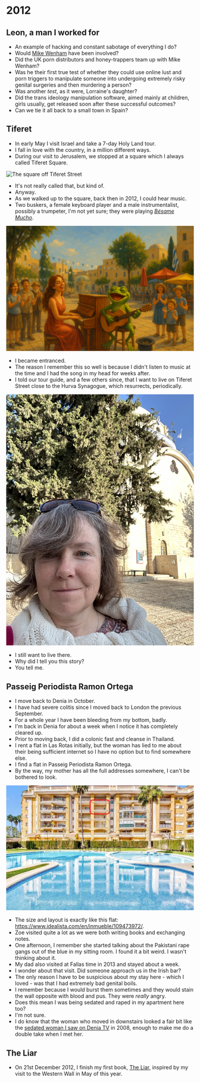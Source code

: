 # 2012

<div id="google_translate_element"></div>
<script type="text/javascript" src="//translate.google.com/translate_a/element.js?cb=googleTranslateElementInit"></script>
<script type="text/javascript">
function googleTranslateElementInit() {
  new google.translate.TranslateElement({pageLanguage: 'en'}, 'google_translate_element');
}
</script>

## Leon, a man I worked for

- An example of hacking and constant sabotage of everything I do?
- Would [Mike Wenham](2010.md#mike-wenham) have been involved?
- Did the UK porn distributors and honey-trappers team up with Mike Wenham?
- Was he their first true test of whether they could use online lust and porn triggers to manipulate someone into undergoing extremely risky genital surgeries and then murdering a person?
- Was another *test*, as it were, Lorraine's daughter?
- Did the trans ideology manipulation software, aimed mainly at children, girls usually, get released soon after these successful outcomes?
- Can we tie it all back to a small town in Spain?

## Tiferet 

- In early May I visit Israel and take a 7-day Holy Land tour.
- I fall in love with the country, in a million different ways.
- During our visit to Jerusalem, we stopped at a square which I always called Tiferet Square.

![The square off Tiferet Street](../../content/images/israel/the-square.JPEG)

- It's not really called that, but kind of.
- Anyway.
- As we walked up to the square, back then in 2012, I could hear music.
- Two buskers, a female keyboard player and a male instrumentalist, possibly a trumpeter, I'm not yet sure; they were playing [*Bésame Mucho*](https://youtu.be/BueVGiyx_E4).

![Bésame Mucho](../../content/images/israel/besame-mucho-1.PNG)

- I became entranced.
- The reason I remember this so well is because I didn't listen to music at the time and I had the song in my head for weeks after.
- I told our tour guide, and a few others since, that I want to live on Tiferet Street close to the Hurva Synagogue, which resurrects, periodically.

![Hurva synagogue](../../content/images/israel/this-week-at-the-hurva-synagogue.jpg)

- I still want to live there.
- Why did I tell you this story?
- You tell me.

## Passeig Periodista Ramon Ortega

- I move back to Denia in October.
- I have had severe colitis since I moved back to London the previous September.
- For a whole year I have been bleeding from my bottom, badly.
- I'm back in Denia for about a week when I notice it has completely cleared up.
- Prior to moving back, I did a colonic fast and cleanse in Thailand.
- I rent a flat in Las Rotas initially, but the woman has lied to me about their being sufficient internet so I have no option but to find somewhere else.
- I find a flat in Passeig Periodista Ramon Ortega.
- By the way, my mother has all the full addresses somewhere, I can't be bothered to look. 

![Ramon Ortega](../../content/images/ramon-ortega.png)

- The size and layout is exactly like this flat: https://www.idealista.com/en/inmueble/109473972/.
- Zoe visited quite a lot as we were both writing books and exchanging notes.
- One afternoon, I remember she started talking about the Pakistani rape gangs out of the blue in my sitting room. I found it a bit weird. I wasn't thinking about it.
- My dad also visited at Fallas time in 2013 and stayed about a week.
- I wonder about that visit. Did someone approach us in the Irish bar?
- The only reason I have to be suspicious about my stay here - which I loved - was that I had extremely bad genital boils.
- I remember because I would burst them sometimes and they would stain the wall opposite with blood and pus. They were *really* angry.
- Does this mean I was being sedated and raped in my apartment here too?
- I'm not sure.
- I do know that the woman who moved in downstairs looked a fair bit like the [sedated woman I saw on Denia TV](2008.md#denia-tv) in 2008, enough to make me do a double take when I met her.

## The Liar

- On 21st December 2012, I finish my first book, [The Liar](https://www.amazon.com/Liar-Niramisa-Weiss-ebook/dp/B00CA5F602), inspired by my visit to the Western Wall in May of this year.

